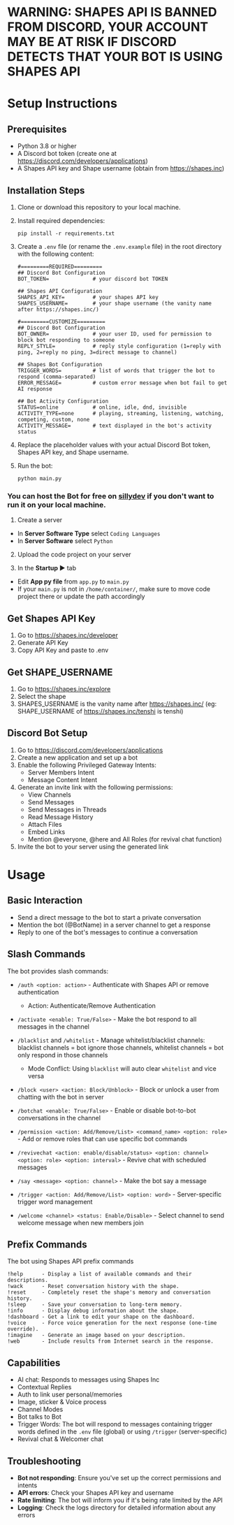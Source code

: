 # WARNING: SHAPES API IS BANNED FROM DISCORD, YOUR ACCOUNT MAY BE AT RISK IF DISCORD DETECTS THAT YOUR BOT IS USING SHAPES API

# Setup Instructions

## Prerequisites

- Python 3.8 or higher
- A Discord bot token (create one at https://discord.com/developers/applications)
- A Shapes API key and Shape username (obtain from https://shapes.inc)

## Installation Steps

1. Clone or download this repository to your local machine.

2. Install required dependencies:
   ```
   pip install -r requirements.txt
   ```

3. Create a `.env` file (or rename the `.env.example` file) in the root directory with the following content:
   ```
   #=========REQUIRED=========
   ## Discord Bot Configuration
   BOT_TOKEN=              # your discord bot TOKEN

   ## Shapes API Configuration
   SHAPES_API_KEY=         # your shapes API key
   SHAPES_USERNAME=        # your shape username (the vanity name after https://shapes.inc/)

   #=========CUSTOMIZE=========
   ## Discord Bot Configuration
   BOT_OWNER=              # your user ID, used for permission to block bot responding to someone
   REPLY_STYLE=            # reply style configuration (1=reply with ping, 2=reply no ping, 3=direct message to channel)

   ## Shapes Bot Configuration
   TRIGGER_WORDS=          # list of words that trigger the bot to respond (comma-separated)
   ERROR_MESSAGE=          # custom error message when bot fail to get AI response

   ## Bot Activity Configuration
   STATUS=online           # online, idle, dnd, invisible
   ACTIVITY_TYPE=none      # playing, streaming, listening, watching, competing, custom, none
   ACTIVITY_MESSAGE=       # text displayed in the bot's activity status
   ```

4. Replace the placeholder values with your actual Discord Bot token, Shapes API key, and Shape username.

5. Run the bot:
   ```
   python main.py
   ```
   
### You can host the Bot for free on [sillydev](https://panel.sillydev.co.uk) if you don't want to run it on your local machine.

1. Create a server
- In **Server Software Type** select `Coding Languages`
- In **Server Software** select `Python`

2. Upload the code project on your server

3. In the **Startup ►** tab
- Edit **App py file** from `app.py` to `main.py`
- If your `main.py` is not in `/home/container/`, make sure to move code project there or update the path accordingly

## Get Shapes API Key

1. Go to https://shapes.inc/developer
2. Generate API Key
3. Copy API Key and paste to .env

## Get SHAPE_USERNAME

1. Go to https://shapes.inc/explore
2. Select the shape
3. SHAPES_USERNAME is the vanity name after https://shapes.inc/ (eg: SHAPE_USERNAME of https://shapes.inc/tenshi is tenshi)

## Discord Bot Setup

1. Go to https://discord.com/developers/applications
2. Create a new application and set up a bot
3. Enable the following Privileged Gateway Intents:
   - Server Members Intent
   - Message Content Intent
4. Generate an invite link with the following permissions:
   - View Channels
   - Send Messages
   - Send Messages in Threads
   - Read Message History
   - Attach Files
   - Embed Links
   - Mention @everyone, @here and All Roles (for revival chat function)
5. Invite the bot to your server using the generated link

# Usage

## Basic Interaction
- Send a direct message to the bot to start a private conversation
- Mention the bot (@BotName) in a server channel to get a response
- Reply to one of the bot's messages to continue a conversation

## Slash Commands
The bot provides slash commands:
  
- `/auth <option: action>` - Authenticate with Shapes API or remove authentication
  - Action: Authenticate/Remove Authentication

- `/activate <enable: True/False>` - Make the bot respond to all messages in the channel

- `/blacklist` and `/whitelist` - Manage whitelist/blacklist channels: blacklist channels = bot ignore those channels, whitelist channels = bot only respond in those channels
  - Mode Conflict: Using `blacklist` will auto clear `whitelist` and vice versa

- `/block <user> <action: Block/Unblock>` - Block or unlock a user from chatting with the bot in server

- `/botchat <enable: True/False>` - Enable or disable bot-to-bot conversations in the channel
  
- `/permission <action: Add/Remove/List> <command_name> <option: role>` - Add or remove roles that can use specific bot commands

- `/revivechat <action: enable/disable/status> <option: channel> <option: role> <option: interval>` - Revive chat with scheduled messages

- `/say <message> <option: channel>` - Make the bot say a message
  
- `/trigger <action: Add/Remove/List> <option: word>` - Server-specific trigger word management

- `/welcome <channel> <status: Enable/Disable>` - Select ⁠channel to send welcome message when new members join

## Prefix Commands
The bot using Shapes API prefix commands
```
!help      - Display a list of available commands and their descriptions.
!wack      - Reset conversation history with the shape.
!reset     - Completely reset the shape's memory and conversation history.
!sleep     - Save your conversation to long-term memory.
!info      - Display debug information about the shape.
!dashboard - Get a link to edit your shape on the dashboard.
!voice     - Force voice generation for the next response (one-time override).
!imagine   - Generate an image based on your description.
!web       - Include results from Internet search in the response.
```

## Capabilities
- AI chat: Responds to messages using Shapes Inc
- Contextual Replies
- Auth to link user personal/memories
- Image, sticker & Voice process
- Channel Modes
- Bot talks to Bot
- Trigger Words: The bot will respond to messages containing trigger words defined in the `.env` file (global) or using `/trigger` (server-specific)
- Revival chat & Welcomer chat

## Troubleshooting

- **Bot not responding**: Ensure you've set up the correct permissions and intents
- **API errors**: Check your Shapes API key and username
- **Rate limiting**: The bot will inform you if it's being rate limited by the API
- **Logging**: Check the logs directory for detailed information about any errors
